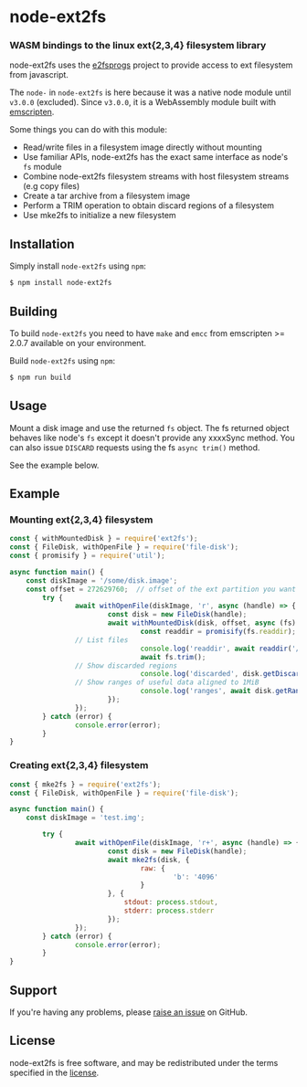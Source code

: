 node-ext2fs
=========
### WASM bindings to the linux ext{2,3,4} filesystem library

node-ext2fs uses the [e2fsprogs](https://github.com/tytso/e2fsprogs) project to
provide access to ext filesystem from javascript.

The `node-` in `node-ext2fs` is here because it was a native node module until `v3.0.0` (excluded).
Since `v3.0.0`, it is a WebAssembly module built with [emscripten](https://emscripten.org/).

Some things you can do with this module:

* Read/write files in a filesystem image directly without mounting
* Use familiar APIs, node-ext2fs has the exact same interface as node's `fs` module
* Combine node-ext2fs filesystem streams with host filesystem streams (e.g copy files)
* Create a tar archive from a filesystem image
* Perform a TRIM operation to obtain discard regions of a filesystem
* Use mke2fs to initialize a new filesystem

Installation
------------

Simply install `node-ext2fs` using `npm`:

``` bash
$ npm install node-ext2fs
```

Building
--------

To build `node-ext2fs` you need to have `make` and `emcc` from emscripten >= 2.0.7 available on your
environment.

Build `node-ext2fs` using `npm`:

``` bash
$ npm run build
```

Usage
-----

Mount a disk image and use the returned `fs` object.
The fs returned object behaves like node's `fs` except it doesn't provide any
xxxxSync method.
You can also issue `DISCARD` requests using the fs `async trim()` method.

See the example below.

Example
-------

### Mounting ext{2,3,4} filesystem

```javascript
const { withMountedDisk } = require('ext2fs');
const { FileDisk, withOpenFile } = require('file-disk');
const { promisify } = require('util');

async function main() {
	const diskImage = '/some/disk.image';
	const offset = 272629760;  // offset of the ext partition you want to mount in that disk image
        try {
                await withOpenFile(diskImage, 'r', async (handle) => {
                        const disk = new FileDisk(handle);
                        await withMountedDisk(disk, offset, async (fs) => {
                                const readdir = promisify(fs.readdir);
				// List files
                                console.log('readdir', await readdir('/'));
                                await fs.trim();
				// Show discarded regions
                                console.log('discarded', disk.getDiscardedChunks());
				// Show ranges of useful data aligned to 1MiB
                                console.log('ranges', await disk.getRanges(1024 ** 2));
                        });
                });
        } catch (error) {
                console.error(error);
        }
}

```

### Creating ext{2,3,4} filesystem

```javascript
const { mke2fs } = require('ext2fs');
const { FileDisk, withOpenFile } = require('file-disk');

async function main() {
	const diskImage = 'test.img';

        try {
                await withOpenFile(diskImage, 'r+', async (handle) => {
                        const disk = new FileDisk(handle);
                        await mke2fs(disk, {
                                raw: {
                                        'b': '4096'
                                }
                        }, {
                            stdout: process.stdout,
                            stderr: process.stderr
                        });
                });
        } catch (error) {
                console.error(error);
        }
}
```

Support
-------

If you're having any problems, please [raise an issue][github-issue] on GitHub.

License
-------

node-ext2fs is free software, and may be redistributed under the terms specified
in the [license].

[github-issue]: https://github.com/balena-io/node-ext2fs/issues/new
[license]: https://github.com/balena-io/node-ext2fs/blob/master/LICENSE
